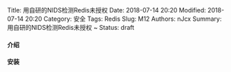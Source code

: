 Title: 用自研的NIDS检测Redis未授权
Date: 2018-07-14 20:20
Modified: 2018-07-14 20:20
Category: 安全
Tags: Redis
Slug: M12
Authors: nJcx
Summary: 用自研的NIDS检测Redis未授权 ~
Status: draft

#### 介绍

#### 安装

